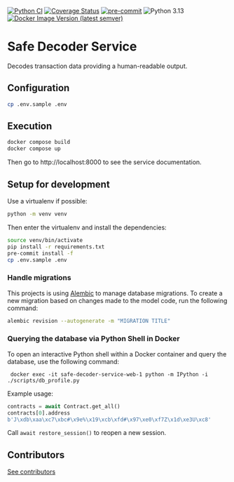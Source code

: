 [![Python CI](https://github.com/safe-global/safe-decoder-service/actions/workflows/ci.yml/badge.svg)](https://github.com/safe-global/safe-decoder-service/actions/workflows/ci.yml)
[![Coverage Status](https://coveralls.io/repos/github/safe-global/safe-decoder-service/badge.svg?branch=main)](https://coveralls.io/github/safe-global/safe-decoder-service?branch=main)
[![pre-commit](https://img.shields.io/badge/pre--commit-enabled-brightgreen?logo=pre-commit&logoColor=white)](https://github.com/pre-commit/pre-commit)
![Python 3.13](https://img.shields.io/badge/Python-3.13-blue.svg)
[![Docker Image Version (latest semver)](https://img.shields.io/docker/v/safeglobal/safe-decoder-service?label=Docker&sort=semver)](https://hub.docker.com/r/safeglobal/safe-decoder-service)


# Safe Decoder Service
Decodes transaction data providing a human-readable output.

## Configuration
```bash
cp .env.sample .env
```

## Execution

```bash
docker compose build
docker compose up
```

Then go to http://localhost:8000 to see the service documentation.

## Setup for development
Use a virtualenv if possible:

```bash
python -m venv venv
```

Then enter the virtualenv and install the dependencies:

```bash
source venv/bin/activate
pip install -r requirements.txt
pre-commit install -f
cp .env.sample .env
```
### Handle migrations
This projects is using [Alembic](https://alembic.sqlalchemy.org/en/latest/) to manage database migrations.
To create a new migration based on changes made to the model code, run the following command:

```bash
alembic revision --autogenerate -m "MIGRATION TITLE"
```

### Querying the database via Python Shell in Docker
To open an interactive Python shell within a Docker container and query the database, use the following command:
```
 docker exec -it safe-decoder-service-web-1 python -m IPython -i ./scripts/db_profile.py
```
Example usage:
```python
contracts = await Contract.get_all()
contracts[0].address
b'J\xdb\xaa\xc7\xbc#\x9e%\x19\xcb\xfd#\x97\xe0\xf7Z\x1d\xe3U\xc8'
```
Call `await restore_session()` to reopen a new session.

## Contributors
[See contributors](https://github.com/safe-global/safe-decoder-service/graphs/contributors)
